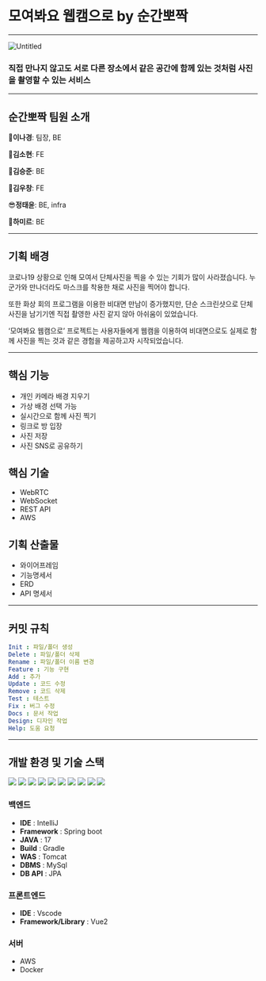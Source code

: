 # 모여봐요 웹캠으로 by 순간뽀짝

---
![Untitled](https://s3.us-west-2.amazonaws.com/secure.notion-static.com/eeea2b46-959d-4770-bf3c-b12a9df56b27/Untitled.png?X-Amz-Algorithm=AWS4-HMAC-SHA256&X-Amz-Content-Sha256=UNSIGNED-PAYLOAD&X-Amz-Credential=AKIAT73L2G45EIPT3X45%2F20220729%2Fus-west-2%2Fs3%2Faws4_request&X-Amz-Date=20220729T025414Z&X-Amz-Expires=86400&X-Amz-Signature=7794679e60e8aca4ebc20a1949dd2d94aadfeb59ca9430b8d8da226da4d08bf4&X-Amz-SignedHeaders=host&response-content-disposition=filename%20%3D%22Untitled.png%22&x-id=GetObject)

### 직접 만나지 않고도 서로 다른 장소에서 같은 공간에 함께 있는 것처럼 사진을 촬영할 수 있는 서비스

---

## **순간뽀짝 팀원 소개**

🐣**이나경**: 팀장, BE

🐬**김소현**: FE

👶**김승준**: BE

🎅**김우창**: FE

😎**정태윤**: BE, infra

🐲**하미르**: BE

---

## **기획 배경**

코로나19 상황으로 인해 모여서 단체사진을 찍을 수 있는 기회가 많이 사라졌습니다. 누군가와 만나더라도 마스크를 착용한 채로 사진을 찍어야 합니다.

또한 화상 회의 프로그램을 이용한 비대면 만남이 증가했지만, 단순 스크린샷으로 단체사진을 남기기엔 직접 촬영한 사진 같지 않아 아쉬움이 있었습니다. 

‘모여봐요 웹캠으로’ 프로젝트는 사용자들에게 웹캠을 이용하여 비대면으로도 실제로 함께 사진을 찍는 것과 같은 경험을 제공하고자 시작되었습니다.

---

## **핵심 기능**

- 개인 카메라 배경 지우기
- 가상 배경 선택 가능
- 실시간으로 함께 사진 찍기
- 링크로 방 입장
- 사진 저장
- 사진 SNS로 공유하기

## 핵심 **기술**

- WebRTC
- WebSocket
- REST API
- AWS

## 기획 산출물

- 와이어프레임
- 기능명세서
- ERD
- API 명세서

---

## 커밋 규칙

```yaml
Init : 파일/폴더 생성
Delete : 파일/폴더 삭제
Rename : 파일/폴더 이름 변경
Feature : 기능 구현
Add : 추가
Update : 코드 수정
Remove : 코드 삭제
Test : 테스트
Fix : 버그 수정
Docs : 문서 작업
Design: 디자인 작업
Help: 도움 요청
```

---

## 개발 환경 및 기술 스택

<img src="https://img.shields.io/badge/java-007396?style=for-the-badge&logo=java&logoColor=white">


<img src="https://img.shields.io/badge/springboot-6DB33F?style=for-the-badge&logo=springboot&logoColor=white">


<img src="https://img.shields.io/badge/gradle-02303A?style=for-the-badge&logo=gradle&logoColor=white">


<img src="https://img.shields.io/badge/javascript-F7DF1E?style=for-the-badge&logo=javascript&logoColor=black">


<img src="https://img.shields.io/badge/css-1572B6?style=for-the-badge&logo=css3&logoColor=white">


<img src="https://img.shields.io/badge/node.js-339933?style=for-the-badge&logo=Node.js&logoColor=white">


<img src="https://img.shields.io/badge/vue.js-4FC08D?style=for-the-badge&logo=vue.js&logoColor=white">


<img src="https://img.shields.io/badge/amazonaws-232F3E?style=for-the-badge&logo=amazonaws&logoColor=white">


<img src="https://img.shields.io/badge/mysql-4479A1?style=for-the-badge&logo=mysql&logoColor=white">


<img src="https://img.shields.io/badge/apache tomcat-F8DC75?style=for-the-badge&logo=apachetomcat&logoColor=white">

### 백엔드

- **IDE** : IntelliJ
- **Framework** : Spring boot
- **JAVA** : 17
- **Build** : Gradle
- **WAS** : Tomcat
- **DBMS** : MySql
- **DB API** : JPA

### 프론트엔드

- **IDE** : Vscode
- **Framework/Library** : Vue2

### 서버

- AWS
- Docker
